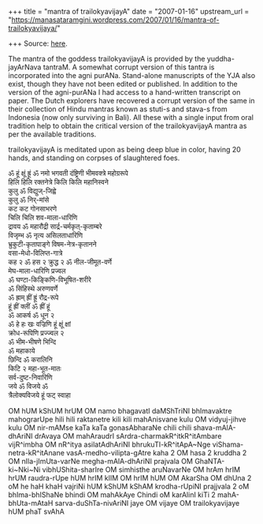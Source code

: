 +++
title = "mantra of trailokyavijayA"
date = "2007-01-16"
upstream_url = "https://manasataramgini.wordpress.com/2007/01/16/mantra-of-trailokyavijaya/"

+++
Source: [here](https://manasataramgini.wordpress.com/2007/01/16/mantra-of-trailokyavijaya/).

The mantra of the goddess trailokyavijayA is provided by the yuddha-jayArNava tantraM. A somewhat corrupt version of this tantra is incorporated into the agni purANa. Stand-alone manuscripts of the YJA also exist, though they have not been edited or published. In addition to the version of the agni-purANa I had access to a hand-written transcript on paper. The Dutch explorers have recovered a corrupt version of the same in their collection of Hindu mantras known as stuti-s and stava-s from Indonesia (now only surviving in Bali). All these with a single input from oral tradition help to obtain the critical version of the trailokyavijayA mantra as per the available traditions. 

trailokyavijayA is meditated upon as being deep blue in color, having 20 hands, and standing on corpses of slaughtered foes.

ॐ हूं क्षूं ह्रूं ॐ नमो भगवती दंष्ट्रिणी भीमवक्त्रे महोग्ररूपे  
हिलि हिलि रक्तनेत्रे किलि किलि महानिस्वने  
कुलु ॐ विद्युज्-जिह्वे  
कुलु ॐ निर्-मांसे  
कट कट गोनसाभरणे  
चिलि चिलि शव-माला-धारिणि  
द्रावय ॐ महारौद्री सार्द्र-चर्मकृत्-कृताम्बरे  
विजृम्भ ॐ नृत्य असिलताधारिणि  
भ्रुकुटी-कृतापाङ्गे विषम-नेत्र-कृतानने  
वसा-मेधो-विलिप्त-गात्रे  
कह २ ॐ हस २ क्रुद्ध २ ॐ नील-जीमूत-वर्णे  
मेघ-माला-धारिणि प्रज्वल  
ॐ घण्टा-किङ्किणि-विभूषित-शरीरे  
ॐ सिंहिस्थे अरुणवर्णे  
ॐ ह्राम् ह्रीं ह्रूं रौद्र-रूपे  
हूं ह्रीं क्लीं ॐ ह्रीं हूं  
ॐ आकर्ष ॐ धून २  
ॐ हे हः खः वज्रिणि हूं क्षूं क्षां  
क्रोध-रूपिणि प्रज्ज्वल २  
ॐ भीम-भीषणे भिन्दि  
ॐ महाकाये  
छिन्दि ॐ करालिनि  
किटि २ महा-भूत-मातः  
सर्व-दुष्ट-निवारिणि  
जये ॐ विजये ॐ  
त्रैलोक्यविजये हूं फट् स्वाहा

OM hUM kShUM hrUM OM namo bhagavatI daMShTriNI bhImavaktre mahograrUpe hili hili raktanetre kili kili mahAnisvane kulu OM vidyuj-jihve kulu OM nir-mAMse kaTa kaTa gonasAbharaNe chili chili shava-mAlA-dhAriNI drAvaya OM mahAraudrI sArdra-charmakR^itkR^itAmbare vijR^imbha OM nR^itya asilatAdhAriNI bhrukuTI-kR^itApA\~Nge viShama-netra-kR^itAnane vasA-medho-vilipta-gAtre kaha 2 OM hasa 2 kruddha 2 OM nIla-jImUta-varNe megha-mAlA-dhAriNI prajvala OM GhaNTA-ki\~Nki\~Ni vibhUShita-sharIre OM simhisthe aruNavarNe OM hrAm hrIM hrUM raudra-rUpe hUM hrIM klIM OM hrIM hUM OM AkarSha OM dhUna 2 oM he haH khaH vajriNi hUM kShUM kShAM krodha-rUpiNI prajjvala 2 oM bhIma-bhIShaNe bhindi OM mahAkAye Chindi oM karAlinI kiTi 2 mahA-bhUta-mAtaH sarva-duShTa-nivAriNI jaye OM vijaye OM trailokyavijaye hUM phaT svAhA

